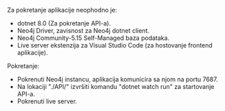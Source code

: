 Za pokretanje aplikacije neophodno je:

- dotnet 8.0 (Za pokretanje API-a).
- Neo4j Driver, zavisnost za Neo4j dotnet client.
- Neo4j Community-5.15  Self-Managed baza podataka.
- Live server ekstenzija za Visual Studio Code (za hostovanje frontend aplikacije).

Pokretanje:

- Pokrenuti Neo4j instancu, aplikacija komunicira sa njom na portu 7687.  
- Na lokaciji "./API/" izvršiti komandu "dotnet watch run" za startovanje API-a.
- Pokrenuti live server.

